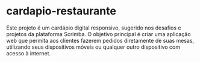# cardapio-restaurante
Este projeto é um cardápio digital responsivo, sugerido nos desafios e projetos da plataforma Scrimba. O objetivo principal é criar uma aplicação web que permita aos clientes fazerem pedidos diretamente de suas mesas, utilizando seus dispositivos móveis ou qualquer outro dispositivo com acesso à internet.

